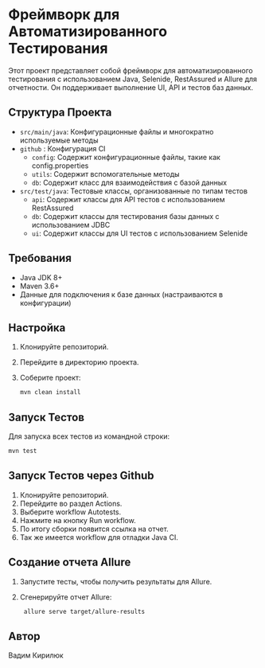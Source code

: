 
# Фреймворк для Автоматизированного Тестирования

Этот проект представляет собой фреймворк для автоматизированного тестирования с использованием Java, Selenide, RestAssured и Allure для отчетности. Он поддерживает выполнение UI, API и тестов баз данных.

## Структура Проекта

- `src/main/java`: Конфигурационные файлы и многократно используемые методы
- `github` : Конфигурация CI
  - `config`: Содержит конфигурационные файлы, такие как config.properties
  - `utils`: Содержит вспомогательные методы
  - `db`: Содержит класс для взаимодействия с базой данных
- `src/test/java`: Тестовые классы, организованные по типам тестов
  - `api`: Содержит классы для API тестов с использованием RestAssured
  - `db`: Содержит классы для тестирования базы данных с использованием JDBC
  - `ui`: Содержит классы для UI тестов с использованием Selenide

## Требования

- Java JDK 8+
- Maven 3.6+
- Данные для подключения к базе данных (настраиваются в конфигурации)

## Настройка

1. Клонируйте репозиторий.
2. Перейдите в директорию проекта.
3. Соберите проект:

   ```bash
   mvn clean install
   ```

## Запуск Тестов

Для запуска всех тестов из командной строки:

```bash
mvn test
```

## Запуск Тестов через Github
1. Клонируйте репозиторий.
2. Перейдите во раздел Actions.
3. Выберите workflow Autotests.
4. Нажмите на кнопку Run workflow. 
5. По итогу сборки появится ссылка на отчет.
6. Так же имеется workflow для отладки Java CI.

## Создание отчета Allure

1. Запустите тесты, чтобы получить результаты для Allure.
2. Сгенерируйте отчет Allure:

   ```bash
    allure serve target/allure-results
   ```

## Автор

Вадим Кирилюк
